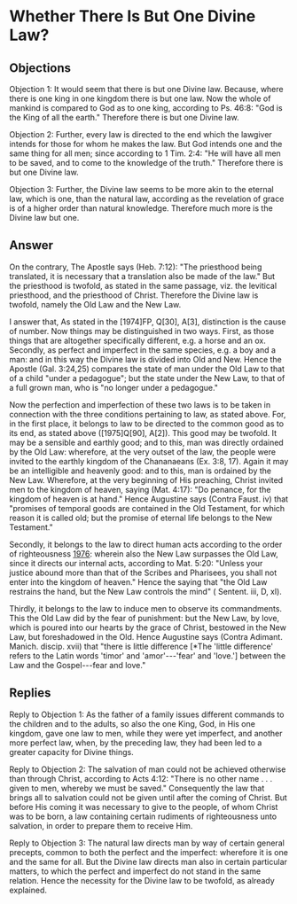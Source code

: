 # Whether There Is But One Divine Law?

## Objections

Objection 1: It would seem that there is but one Divine law. Because, where there is one king in one kingdom there is but one law. Now the whole of mankind is compared to God as to one king, according to Ps. 46:8: "God is the King of all the earth." Therefore there is but one Divine law.

Objection 2: Further, every law is directed to the end which the lawgiver intends for those for whom he makes the law. But God intends one and the same thing for all men; since according to 1 Tim. 2:4: "He will have all men to be saved, and to come to the knowledge of the truth." Therefore there is but one Divine law.

Objection 3: Further, the Divine law seems to be more akin to the eternal law, which is one, than the natural law, according as the revelation of grace is of a higher order than natural knowledge. Therefore much more is the Divine law but one.

## Answer

On the contrary, The Apostle says (Heb. 7:12): "The priesthood being translated, it is necessary that a translation also be made of the law." But the priesthood is twofold, as stated in the same passage, viz. the levitical priesthood, and the priesthood of Christ. Therefore the Divine law is twofold, namely the Old Law and the New Law.

I answer that, As stated in the [1974]FP, Q[30], A[3], distinction is the cause of number. Now things may be distinguished in two ways. First, as those things that are altogether specifically different, e.g. a horse and an ox. Secondly, as perfect and imperfect in the same species, e.g. a boy and a man: and in this way the Divine law is divided into Old and New. Hence the Apostle (Gal. 3:24,25) compares the state of man under the Old Law to that of a child "under a pedagogue"; but the state under the New Law, to that of a full grown man, who is "no longer under a pedagogue."

Now the perfection and imperfection of these two laws is to be taken in connection with the three conditions pertaining to law, as stated above. For, in the first place, it belongs to law to be directed to the common good as to its end, as stated above ([1975]Q[90], A[2]). This good may be twofold. It may be a sensible and earthly good; and to this, man was directly ordained by the Old Law: wherefore, at the very outset of the law, the people were invited to the earthly kingdom of the Chananaeans (Ex. 3:8, 17). Again it may be an intelligible and heavenly good: and to this, man is ordained by the New Law. Wherefore, at the very beginning of His preaching, Christ invited men to the kingdom of heaven, saying (Mat. 4:17): "Do penance, for the kingdom of heaven is at hand." Hence Augustine says (Contra Faust. iv) that "promises of temporal goods are contained in the Old Testament, for which reason it is called old; but the promise of eternal life belongs to the New Testament."

Secondly, it belongs to the law to direct human acts according to the order of righteousness [1976](A[4]): wherein also the New Law surpasses the Old Law, since it directs our internal acts, according to Mat. 5:20: "Unless your justice abound more than that of the Scribes and Pharisees, you shall not enter into the kingdom of heaven." Hence the saying that "the Old Law restrains the hand, but the New Law controls the mind" ( Sentent. iii, D, xl).

Thirdly, it belongs to the law to induce men to observe its commandments. This the Old Law did by the fear of punishment: but the New Law, by love, which is poured into our hearts by the grace of Christ, bestowed in the New Law, but foreshadowed in the Old. Hence Augustine says (Contra Adimant. Manich. discip. xvii) that "there is little difference [*The 'little difference' refers to the Latin words 'timor' and 'amor'---'fear' and 'love.'] between the Law and the Gospel---fear and love."

## Replies

Reply to Objection 1: As the father of a family issues different commands to the children and to the adults, so also the one King, God, in His one kingdom, gave one law to men, while they were yet imperfect, and another more perfect law, when, by the preceding law, they had been led to a greater capacity for Divine things.

Reply to Objection 2: The salvation of man could not be achieved otherwise than through Christ, according to Acts 4:12: "There is no other name . . . given to men, whereby we must be saved." Consequently the law that brings all to salvation could not be given until after the coming of Christ. But before His coming it was necessary to give to the people, of whom Christ was to be born, a law containing certain rudiments of righteousness unto salvation, in order to prepare them to receive Him.

Reply to Objection 3: The natural law directs man by way of certain general precepts, common to both the perfect and the imperfect: wherefore it is one and the same for all. But the Divine law directs man also in certain particular matters, to which the perfect and imperfect do not stand in the same relation. Hence the necessity for the Divine law to be twofold, as already explained.